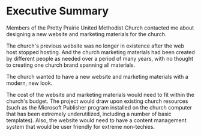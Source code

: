 # Executive Summary

Members of the Pretty Prairie United Methodist Church contacted me about designing a new website and marketing materials for the church. 

The church's previous website was no longer in existence after the web host stopped hosting. And the church marketing materials had been created by different people as needed over a period of many years, with no thought to creating one church brand spanning all materials.

The church wanted to have a new website and marketing materials with a modern, new look.

The cost of the website and marketing materials would need to fit within the church's budget. The project would draw upon existing church resources (such as the Microsoft Publisher program installed on the church computer that has been extremely underutilized, including a number of basic templates). Also, the website would need to have a content management system that would be user friendly for extreme non-techies. 
